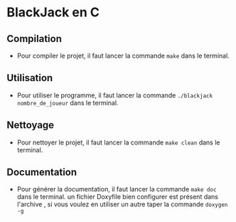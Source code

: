 # BlackJack en C

## Compilation
* Pour compiler le projet, il faut lancer la commande `make` dans le terminal.

## Utilisation
* Pour utiliser le programme, il faut lancer la commande `./blackjack nombre_de_joueur` dans le terminal.

## Nettoyage
* Pour nettoyer le projet, il faut lancer la commande `make clean` dans le terminal.

## Documentation
* Pour générer la documentation, il faut lancer la commande `make doc` dans le terminal.
    un fichier Doxyfile bien configurer est présent dans l'archive , si vous voulez en utiliser un autre taper la commande `doxygen -g`

